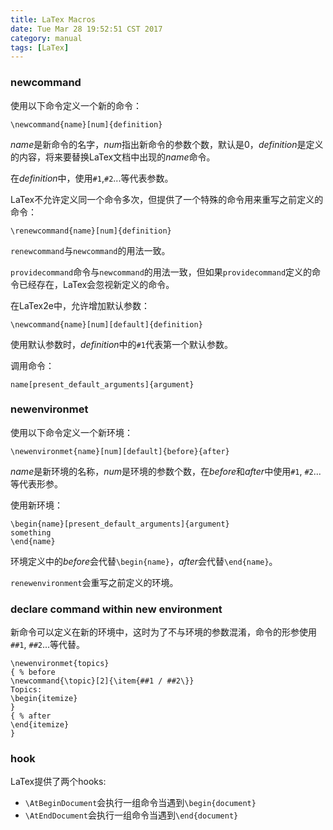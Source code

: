 ```yaml
---
title: LaTex Macros
date: Tue Mar 28 19:52:51 CST 2017
category: manual
tags: [LaTex]
---
```


### newcommand

使用以下命令定义一个新的命令：

``` plaintex
\newcommand{name}[num]{definition}
```

*name*是新命令的名字，*num*指出新命令的参数个数，默认是0，*definition*是定义的内容，将来要替换LaTex文档中出现的*name*命令。

在*definition*中，使用`#1`,`#2`...等代表参数。

LaTex不允许定义同一个命令多次，但提供了一个特殊的命令用来重写之前定义的命令：

``` plaintex
\renewcommand{name}[num]{definition}
```

`renewcommand`与`newcommand`的用法一致。

`providecommand`命令与`newcommand`的用法一致，但如果`providecommand`定义的命令已经存在，LaTex会忽视新定义的命令。

在LaTex2e中，允许增加默认参数：

``` plaintex
\newcommand{name}[num][default]{definition}
```

使用默认参数时，*definition*中的`#1`代表第一个默认参数。

调用命令：

``` plaintex
name[present_default_arguments]{argument}
```

### newenvironmet

使用以下命令定义一个新环境：

``` plaintex
\newenvironmet{name}[num][default]{before}{after}
```

*name*是新环境的名称，*num*是环境的参数个数，在*before*和*after*中使用`#1`, `#2`...等代表形参。

使用新环境：

``` plaintex
\begin{name}[present_default_arguments]{argument}
something
\end{name}
```

环境定义中的*before*会代替`\begin{name}`，*after*会代替`\end{name}`。

`renewenvironment`会重写之前定义的环境。

### declare command within new environment

新命令可以定义在新的环境中，这时为了不与环境的参数混淆，命令的形参使用`##1`, `##2`...等代替。

``` plaintex
\newenvironmet{topics}
{ % before
\newcommand{\topic}[2]{\item{##1 / ##2\}}
Topics:
\begin{itemize}
}
{ % after
\end{itemize}
}
```

### hook

LaTex提供了两个hooks:

* `\AtBeginDocument`会执行一组命令当遇到`\begin{document}`
* `\AtEndDocument`会执行一组命令当遇到`\end{document}`

